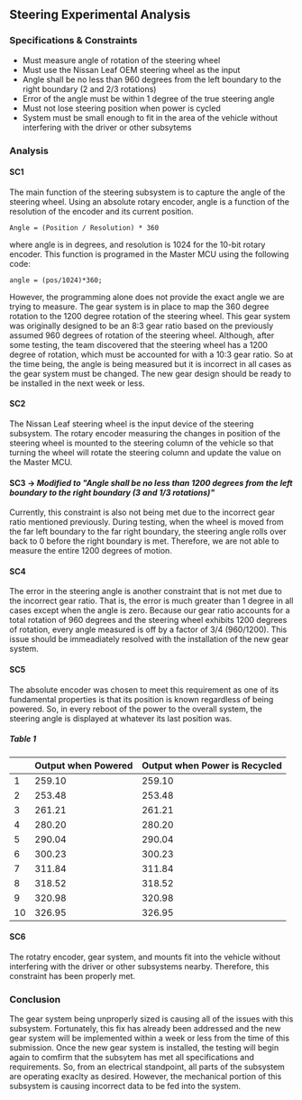 Steering Experimental Analysis
----
### Specifications & Constraints
- Must measure angle of rotation of the steering wheel
- Must use the Nissan Leaf OEM steering wheel as the input
- Angle shall be no less than 960 degrees from the left boundary to the right boundary (2 and 2/3 rotations)
- Error of the angle must be within 1 degree of the true steering angle
- Must not lose steering position when power is cycled
- System must be small enough to fit in the area of the vehicle without interfering with the driver or other subsytems
### Analysis
#### SC1
The main function of the steering subsystem is to capture the angle of the steering wheel. Using an absolute rotary encoder, angle is a function of the resolution of the encoder and its current position.
    
    Angle = (Position / Resolution) * 360

where angle is in degrees, and resolution is 1024 for the 10-bit rotary encoder. This function is programed in the Master MCU using the following code:

    angle = (pos/1024)*360;
    
However, the programming alone does not provide the exact angle we are trying to measure. The gear system is in place to map the 360 degree rotation to the 1200 degree rotation of the steering wheel. This gear system was originally designed to be an 8:3 gear ratio based on the previously assumed 960 degrees of rotation of the steering wheel. Although, after some testing, the team discovered that the steering wheel has a 1200 degree of rotation, which must be accounted for with a 10:3 gear ratio. So at the time being, the angle is being measured but it is incorrect in all cases as the gear system must be changed. The new gear design should be ready to be installed in the next week or less.
#### SC2
The Nissan Leaf steering wheel is the input device of the steering subsystem. The rotary encoder measuring the changes in position of the steering wheel is mounted to the steering column of the vehicle so that turning the wheel will rotate the steering column and update the value on the Master MCU.
#### SC3 -> _Modified to "Angle shall be no less than 1200 degrees from the left boundary to the right boundary (3 and 1/3 rotations)"_
Currently, this constraint is also not being met due to the incorrect gear ratio mentioned previously. During testing, when the wheel is moved from the far left boundary to the far right boundary, the steering angle rolls over back to 0 before the right boundary is met. Therefore, we are not able to measure the entire 1200 degrees of motion.
#### SC4
The error in the steering angle is another constraint that is not met due to the incorrect gear ratio. That is, the error is much greater than 1 degree in all cases except when the angle is zero. Because our gear ratio accounts for a total rotation of 960 degrees and the steering wheel exhibits 1200 degrees of rotation, every angle measured is off by a factor of 3/4 (960/1200). This issue should be immeadiately resolved with the installation of the new gear system.
#### SC5
The absolute encoder was chosen to meet this requirement as one of its fundamental properties is that its position is known regardless of being powered. So, in every reboot of the power to the overall system, the steering angle is displayed at whatever its last position was.
##### Table 1
| |Output when Powered|Output when Power is Recycled|
|--|---------|----------|
|1|259.10|259.10|
|2|253.48|253.48|
|3|261.21|261.21|
|4|280.20|280.20|
|5|290.04|290.04|
|6|300.23|300.23|
|7|311.84|311.84|
|8|318.52|318.52|
|9|320.98|320.98|
|10|326.95|326.95|
#### SC6
The rotatry encoder, gear system, and mounts fit into the vehicle without interfering with the driver or other subsystems nearby. Therefore, this constraint has been properly met.
### Conclusion
The gear system being unproperly sized is causing all of the issues with this subsystem. Fortunately, this fix has already been addressed and the new gear system will be implemented within a week or less from the time of this submission. Once the new gear system is installed, the testing will begin again to comfirm that the subsytem has met all specifications and requirements. So, from an electrical standpoint, all parts of the subsystem are operating exaclty as desired. However, the mechanical portion of this subsystem is causing incorrect data to be fed into the system.
